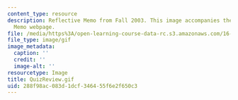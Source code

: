 ```yaml
---
content_type: resource
description: Reflective Memo from Fall 2003. This image accompanies the Reflective
  Memo webpage.
file: /media/https%3A/open-learning-course-data-rc.s3.amazonaws.com/16-01-unified-engineering-i-ii-iii-iv-fall-2005-spring-2006/288f98ac083d1dcf346455f6e2f650c3_QuizReview.gif
file_type: image/gif
image_metadata:
  caption: ''
  credit: ''
  image-alt: ''
resourcetype: Image
title: QuizReview.gif
uid: 288f98ac-083d-1dcf-3464-55f6e2f650c3
---
```

